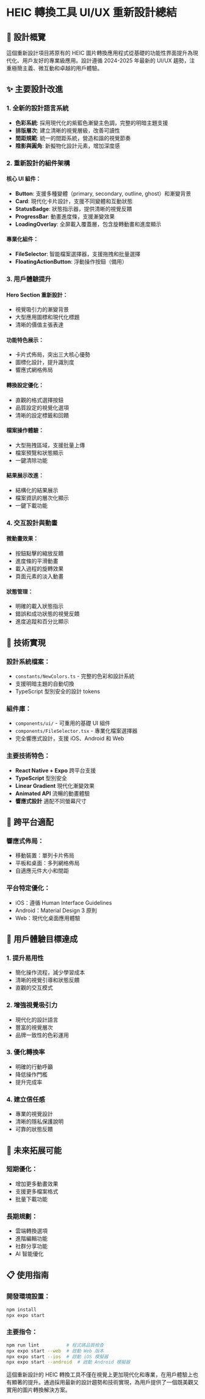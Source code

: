 # HEIC 轉換工具 UI/UX 重新設計總結

## 🎨 設計概覽

這個重新設計項目將原有的 HEIC 圖片轉換應用程式從基礎的功能性界面提升為現代化、用戶友好的專業級應用。設計遵循 2024-2025 年最新的 UI/UX 趨勢，注重極簡主義、微互動和卓越的用戶體驗。

## ✨ 主要設計改進

### 1. 全新的設計語言系統
- **色彩系統**: 採用現代化的紫藍色漸變主色調，完整的明暗主題支援
- **排版層次**: 建立清晰的視覺層級，改善可讀性
- **間距規範**: 統一的間距系統，營造和諧的視覺節奏
- **陰影與圓角**: 新擬物化設計元素，增加深度感

### 2. 重新設計的組件架構
#### 核心 UI 組件：
- **Button**: 支援多種變體（primary, secondary, outline, ghost）和漸變背景
- **Card**: 現代化卡片設計，支援不同變體和互動狀態
- **StatusBadge**: 狀態指示器，提供清晰的視覺反饋
- **ProgressBar**: 動畫進度條，支援漸變效果
- **LoadingOverlay**: 全屏載入覆蓋層，包含旋轉動畫和進度顯示

#### 專業化組件：
- **FileSelector**: 智能檔案選擇器，支援拖拽和批量選擇
- **FloatingActionButton**: 浮動操作按鈕（備用）

### 3. 用戶體驗提升

#### Hero Section 重新設計：
- 視覺吸引力的漸變背景
- 大型應用圖標和現代化標題
- 清晰的價值主張表達

#### 功能特色展示：
- 卡片式佈局，突出三大核心優勢
- 圖標化設計，提升識別度
- 響應式網格佈局

#### 轉換設定優化：
- 直觀的格式選擇按鈕
- 品質設定的視覺化選項
- 清晰的設定標籤和回饋

#### 檔案操作體驗：
- 大型拖拽區域，支援批量上傳
- 檔案預覽和狀態顯示
- 一鍵清除功能

#### 結果展示改進：
- 結構化的結果展示
- 檔案資訊的層次化顯示
- 一鍵下載功能

### 4. 交互設計與動畫

#### 微動畫效果：
- 按鈕點擊的縮放反饋
- 進度條的平滑動畫
- 載入過程的旋轉效果
- 頁面元素的淡入動畫

#### 狀態管理：
- 明確的載入狀態指示
- 錯誤和成功狀態的視覺反饋
- 進度追蹤和百分比顯示

## 🔧 技術實現

### 設計系統檔案：
- `constants/NewColors.ts` - 完整的色彩和設計系統
- 支援明暗主題的自動切換
- TypeScript 型別安全的設計 tokens

### 組件庫：
- `components/ui/` - 可重用的基礎 UI 組件
- `components/FileSelector.tsx` - 專業化檔案選擇器
- 完全響應式設計，支援 iOS、Android 和 Web

### 主要技術特色：
- **React Native + Expo** 跨平台支援
- **TypeScript** 型別安全
- **Linear Gradient** 現代化漸變效果
- **Animated API** 流暢的動畫體驗
- **響應式設計** 適配不同螢幕尺寸

## 📱 跨平台適配

### 響應式佈局：
- 移動裝置：單列卡片佈局
- 平板和桌面：多列網格佈局
- 自適應元件大小和間距

### 平台特定優化：
- iOS：遵循 Human Interface Guidelines
- Android：Material Design 3 原則
- Web：現代化桌面應用體驗

## 🎯 用戶體驗目標達成

### 1. 提升易用性
- 簡化操作流程，減少學習成本
- 清晰的視覺引導和狀態反饋
- 直觀的交互模式

### 2. 增強視覺吸引力
- 現代化的設計語言
- 豐富的視覺層次
- 品牌一致性的色彩運用

### 3. 優化轉換率
- 明確的行動呼籲
- 降低操作門檻
- 提升完成率

### 4. 建立信任感
- 專業的視覺設計
- 清晰的隱私保護說明
- 可靠的狀態反饋

## 🚀 未來拓展可能

### 短期優化：
- 增加更多動畫效果
- 支援更多檔案格式
- 批量下載功能

### 長期規劃：
- 雲端轉換選項
- 進階編輯功能
- 社群分享功能
- AI 智能優化

## 📋 使用指南

### 開發環境設置：
```bash
npm install
npx expo start
```

### 主要指令：
```bash
npm run lint          # 程式碼品質檢查
npx expo start --web  # 啟動 Web 版本
npx expo start --ios  # 啟動 iOS 模擬器
npx expo start --android  # 啟動 Android 模擬器
```

這個重新設計的 HEIC 轉換工具不僅在視覺上更加現代化和專業，在用戶體驗上也有顯著的提升。通過採用最新的設計趨勢和技術實現，為用戶提供了一個既美觀又實用的圖片轉換解決方案。